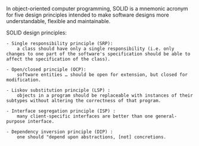 In object-oriented computer programming, SOLID is a mnemonic acronym for five design principles intended to make software designs more understandable, flexible and maintainable.

SOLID design principles:

	- Single responsibility principle (SRP):
		a class should have only a single responsibility (i.e. only changes to one part of the software's specification should be able to affect the specification of the class).
		
	- Open/closed principle (OCP):
		software entities … should be open for extension, but closed for modification.
		
	- Liskov substitution principle (LSP) :
		objects in a program should be replaceable with instances of their subtypes without altering the correctness of that program.
		
	- Interface segregation principle (ISP) :
		many client-specific interfaces are better than one general-purpose interface.
		
	- Dependency inversion principle (DIP) :
		one should "depend upon abstractions, [not] concretions.